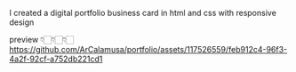 I created a digital portfolio business card in html and css with responsive design

preview 👇🏻👇🏻👇🏻
https://github.com/ArCalamusa/portfolio/assets/117526559/feb912c4-96f3-4a2f-92cf-a752db221cd1

